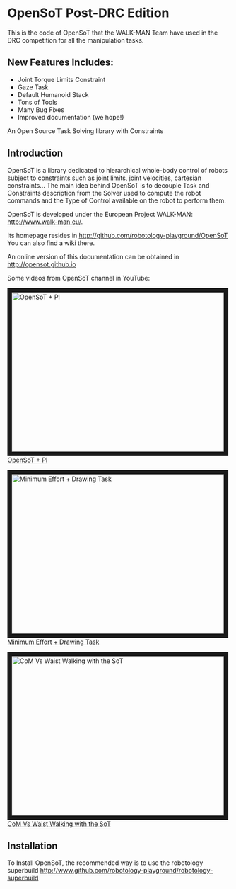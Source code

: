 OpenSoT Post-DRC Edition
=========
This is the code of OpenSoT that the WALK-MAN Team have used in the DRC competition for all the manipulation tasks.

New Features Includes:
-----------------------
- Joint Torque Limits Constraint
- Gaze Task
- Default Humanoid Stack
- Tons of Tools  
- Many Bug Fixes
- Improved documentation (we hope!)

An Open Source Task Solving library with Constraints

Introduction
------------
OpenSoT is a library dedicated to hierarchical whole-body control of robots subject to constraints such as joint limits, joint velocities, cartesian constraints... The main idea behind OpenSoT is to decouple Task and Constraints description from the Solver used to compute the robot commands and the Type of Control available on the robot to perform them.

OpenSoT is developed under the European Project WALK-MAN: http://www.walk-man.eu/.

Its homepage resides in http://github.com/robotology-playground/OpenSoT
You can also find a wiki there.

An online version of this documentation can be obtained in http://opensot.github.io

Some videos from OpenSoT channel in YouTube:

<a href="http://www.youtube.com/watch?feature=player_embedded&v=Avs6pqUCqVo
" target="_blank"><img src="http://img.youtube.com/vi/Avs6pqUCqVo/0.jpg" 
alt="OpenSoT + PI" width="480" height="360" border="10" /><br>OpenSoT + PI</a>

<a href="http://www.youtube.com/watch?feature=player_embedded&v=cBggRy7WPUE&list=UUkkZXunCN6eJwww1CeK7DrA
" target="_blank"><img src="http://img.youtube.com/vi/cBggRy7WPUE/0.jpg" 
alt="Minimum Effort + Drawing Task" width="480" height="360" border="10" /><br>Minimum Effort + Drawing Task</a>

<a href="https://www.youtube.com/watch?v=aYwSLnBZtuA
" target="_blank"><img src="http://img.youtube.com/vi/aYwSLnBZtuA/0.jpg" 
alt="CoM Vs Waist Walking with the SoT" width="480" height="360" border="10" /><br>CoM Vs Waist Walking with the SoT</a>

Installation
------------

To Install OpenSoT, the recommended way is to use the robotology superbuild http://www.github.com/robotology-playground/robotology-superbuild

